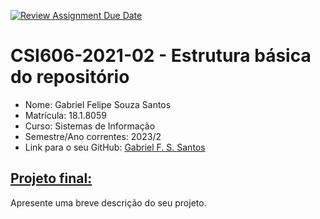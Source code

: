 [![Review Assignment Due Date](https://classroom.github.com/assets/deadline-readme-button-24ddc0f5d75046c5622901739e7c5dd533143b0c8e959d652212380cedb1ea36.svg)](https://classroom.github.com/a/OP3aNSDP)
# **CSI606-2021-02 - Estrutura básica do repositório**

- Nome: Gabriel Felipe Souza Santos
- Matrícula: 18.1.8059
- Curso: Sistemas de Informação
- Semestre/Ano correntes: 2023/2
- Link para o seu GitHub: [Gabriel F. S. Santos](https://github.com/GabrielFSSantos)

## [Projeto final:](./Projeto/README.md)

Apresente uma breve descrição do seu projeto.
